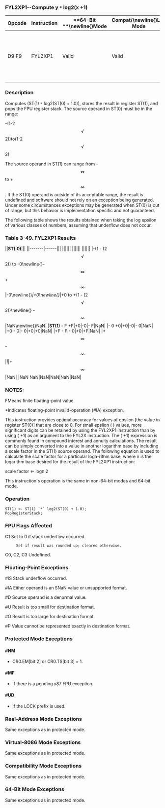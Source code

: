 ### FYL2XP1--Compute y `*` log2(x +1)


|**Opcode**|**Instruction**|**64-Bit **\newline{}**Mode**|**Compat/**\newline{}**Leg Mode**|**Description**|
|----------|---------------|-----------------------------|---------------------------------|---------------|
|D9 F9|FYL2XP1|Valid|Valid|Replace ST(1) with ST(1) `*` log2(ST(0) + 1.0) and pop the register stack.|
### Description


Computes (ST(1) `*` log2(ST(0) + 1.0)), stores the result in register ST(1), and pops the FPU register stack. The source operand in ST(0) must be in the range:

 -(1-2$$\sqrt$$2))to(1-2$$\sqrt$$2)

The source operand in ST(1) can range from -$$\infty$$ to +$$\infty$$. If the ST(0) operand is outside of its acceptable range, the result is undefined and software should not rely on an exception being generated. Under some circumstances exceptions may be generated when ST(0) is out of range, but this behavior is implementation specific and not guaranteed.

The following table shows the results obtained when taking the log epsilon of various classes of numbers, assuming that underflow does not occur.

### Table 3-49.  FYL2XP1 Results


||**ST(**|**0)**|||
||-------|------|||
||||||
||||||
||||||
|-(1 - (2$$\sqrt$$2)) to -0\newline{}- $$\infty$$ +$$\infty$$|-0\newline{}*|+0\newline{}*|+0 to +(1 - (2$$\sqrt$$2))\newline{}   - $$\infty$$|NaN\newline{}NaN|
|**ST(1)** - F +F|+0|-0|- F|NaN|
|- 0 +0|+0|-0|- 0|NaN|
|+0 - 0|- 0|+0|+0|NaN|
|+F - F|- 0|+0|+F|NaN|
|+$$\infty$$ - $$\infty$$|*|*|+$$\infty$$|NaN|
|NaN NaN|NaN|NaN|NaN|NaN|
### NOTES:


FMeans finite floating-point value.

*Indicates floating-point invalid-operation (#IA) exception.

This instruction provides optimal accuracy for values of epsilon [the value in register ST(0)] that are close to 0. For small epsilon (
) values, more significant digits can be retained by using the FYL2XP1 instruction than by using (
+1) as an argument to the FYL2X instruction. The (
+1) expression is commonly found in compound interest and annuity calculations. The result can be simply converted into a value in another logarithm base by including a scale factor in the ST(1) source operand. The following equation is used to calculate the scale factor for a particular loga-rithm base, where n is the logarithm base desired for the result of the FYL2XP1 instruction:

 scale factor <- logn 2

This instruction's operation is the same in non-64-bit modes and 64-bit mode.


### Operation

```info-verb
ST(1) <- ST(1) `*` log2(ST(0) + 1.0);
PopRegisterStack;
```
### FPU Flags Affected


C1 Set to 0 if stack underflow occurred.

         Set if result was rounded up; cleared otherwise.

C0, C2, C3  Undefined.

### Floating-Point Exceptions


#IS Stack underflow occurred.

#IA Either operand is an SNaN value or unsupported format.

#D Source operand is a denormal value.

#U Result is too small for destination format.

#O Result is too large for destination format.

#P Value cannot be represented exactly in destination format.


### Protected Mode Exceptions

#### #NM
* CR0.EM[bit 2] or CR0.TS[bit 3] = 1.

#### #MF
* If there is a pending x87 FPU exception.

#### #UD
* If the LOCK prefix is used.

### Real-Address Mode Exceptions



Same exceptions as in protected mode.


### Virtual-8086 Mode Exceptions



Same exceptions as in protected mode.


### Compatibility Mode Exceptions



Same exceptions as in protected mode.


### 64-Bit Mode Exceptions



Same exceptions as in protected mode.

